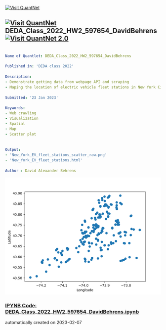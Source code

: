 [<img src="https://github.com/QuantLet/Styleguide-and-FAQ/blob/master/pictures/banner.png" width="888" alt="Visit QuantNet">](http://quantlet.de/)

## [<img src="https://github.com/QuantLet/Styleguide-and-FAQ/blob/master/pictures/qloqo.png" alt="Visit QuantNet">](http://quantlet.de/) **DEDA_Class_2022_HW2_597654_DavidBehrens** [<img src="https://github.com/QuantLet/Styleguide-and-FAQ/blob/master/pictures/QN2.png" width="60" alt="Visit QuantNet 2.0">](http://quantlet.de/)

```yaml

Name of Quantlet: DEDA_Class_2022_HW2_597654_DavidBehrens

Published in: 'DEDA class 2022'

Description:
- Demonstrate getting data from webpage API and scraping
- Maping the location of electric vehicle fleet stations in New York City

Submitted: '23 Jan 2023'

Keywords:
- Web crawling
- Visualization
- Spatial
- Map
- Scatter plot


Output:
- 'New_York_EV_fleet_stations_scatter_raw.png'
- 'New_York_EV_fleet_stations.html'

Author : David Alexander Behrens

```

![Picture1](New_York_EV_fleet_stations_scatter_raw.png)

### [IPYNB Code: DEDA_Class_2022_HW2_597654_DavidBehrens.ipynb](DEDA_Class_2022_HW2_597654_DavidBehrens.ipynb)


automatically created on 2023-02-07